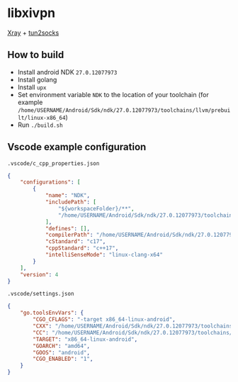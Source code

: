 # libxivpn

[Xray](https://github.com/xtls/xray-core) + [tun2socks](https://github.com/xjasonlyu/tun2socks)

## How to build

- Install android NDK `27.0.12077973`
- Install golang
- Install `upx`
- Set environment variable `NDK` to the location of your toolchain (for example `/home/USERNAME/Android/Sdk/ndk/27.0.12077973/toolchains/llvm/prebuilt/linux-x86_64`)
- Run `./build.sh`

## Vscode example configuration
`.vscode/c_cpp_properties.json`

```json
{
    "configurations": [
        {
            "name": "NDK",
            "includePath": [
                "${workspaceFolder}/**",
                "/home/USERNAME/Android/Sdk/ndk/27.0.12077973/toolchains/llvm/prebuilt/linux-x86_64/sysroot/usr/include/**"
            ],
            "defines": [],
            "compilerPath": "/home/USERNAME/Android/Sdk/ndk/27.0.12077973/toolchains/llvm/prebuilt/linux-x86_64/bin/x86_64-linux-android21-clang",
            "cStandard": "c17",
            "cppStandard": "c++17",
            "intelliSenseMode": "linux-clang-x64"
        }
    ],
    "version": 4
}
```

`.vscode/settings.json`

```json
{
    "go.toolsEnvVars": {
        "CGO_CFLAGS": "-target x86_64-linux-android",
        "CXX": "/home/USERNAME/Android/Sdk/ndk/27.0.12077973/toolchains/llvm/prebuilt/linux-x86_64/bin/x86_64-linux-android21-clang++",
        "CC": "/home/USERNAME/Android/Sdk/ndk/27.0.12077973/toolchains/llvm/prebuilt/linux-x86_64/bin/x86_64-linux-android21-clang",
        "TARGET": "x86_64-linux-android",
        "GOARCH": "amd64",
        "GOOS": "android",
        "CGO_ENABLED": "1",
    }
}
```
